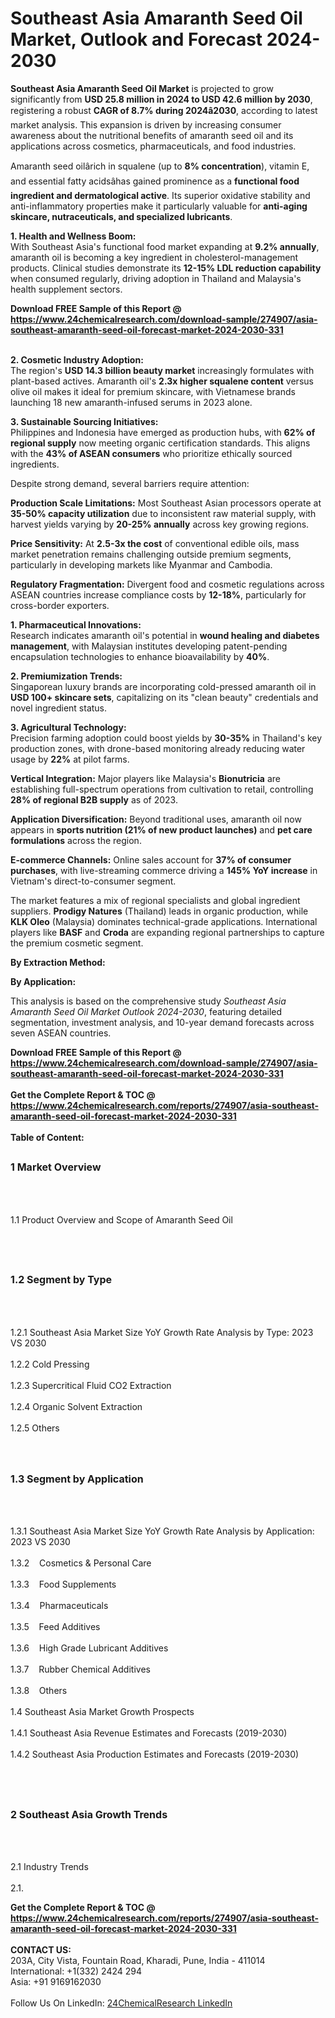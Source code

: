 <h1>Southeast Asia Amaranth Seed Oil Market, Outlook and Forecast 2024-2030</h1><p><strong>Southeast Asia Amaranth Seed Oil Market</strong> is projected to grow significantly from <strong>USD 25.8 million in 2024 to USD 42.6 million by 2030</strong>, registering a robust <strong>CAGR of 8.7% during 2024â2030</strong>, according to latest market analysis. This expansion is driven by increasing consumer awareness about the nutritional benefits of amaranth seed oil and its applications across cosmetics, pharmaceuticals, and food industries.</p><p>Amaranth seed oilârich in squalene (up to <strong>8% concentration</strong>), vitamin E, and essential fatty acidsâhas gained prominence as a <strong>functional food ingredient and dermatological active</strong>. Its superior oxidative stability and anti-inflammatory properties make it particularly valuable for <strong>anti-aging skincare, nutraceuticals, and specialized lubricants</strong>.</p><p><strong>1. Health and Wellness Boom:</strong><br>
With Southeast Asia's functional food market expanding at <strong>9.2% annually</strong>, amaranth oil is becoming a key ingredient in cholesterol-management products. Clinical studies demonstrate its <strong>12-15% LDL reduction capability</strong> when consumed regularly, driving adoption in Thailand and Malaysia's health supplement sectors.</p><div><b>Download FREE Sample of this Report @ 
            <a href="https://www.24chemicalresearch.com/download-sample/274907/asia-southeast-amaranth-seed-oil-forecast-market-2024-2030-331">
            https://www.24chemicalresearch.com/download-sample/274907/asia-southeast-amaranth-seed-oil-forecast-market-2024-2030-331</a></b></div><br><p><strong>2. Cosmetic Industry Adoption:</strong><br>
The region's <strong>USD 14.3 billion beauty market</strong> increasingly formulates with plant-based actives. Amaranth oil's <strong>2.3x higher squalene content</strong> versus olive oil makes it ideal for premium skincare, with Vietnamese brands launching 18 new amaranth-infused serums in 2023 alone.</p><p><strong>3. Sustainable Sourcing Initiatives:</strong><br>
Philippines and Indonesia have emerged as production hubs, with <strong>62% of regional supply</strong> now meeting organic certification standards. This aligns with the <strong>43% of ASEAN consumers</strong> who prioritize ethically sourced ingredients.</p><p>Despite strong demand, several barriers require attention:</p><p><strong>Production Scale Limitations:</strong> Most Southeast Asian processors operate at <strong>35-50% capacity utilization</strong> due to inconsistent raw material supply, with harvest yields varying by <strong>20-25% annually</strong> across key growing regions.</p><p><strong>Price Sensitivity:</strong> At <strong>2.5-3x the cost</strong> of conventional edible oils, mass market penetration remains challenging outside premium segments, particularly in developing markets like Myanmar and Cambodia.</p><p><strong>Regulatory Fragmentation:</strong> Divergent food and cosmetic regulations across ASEAN countries increase compliance costs by <strong>12-18%</strong>, particularly for cross-border exporters.</p><p><strong>1. Pharmaceutical Innovations:</strong><br>
Research indicates amaranth oil's potential in <strong>wound healing and diabetes management</strong>, with Malaysian institutes developing patent-pending encapsulation technologies to enhance bioavailability by <strong>40%</strong>.</p><p><strong>2. Premiumization Trends:</strong><br>
Singaporean luxury brands are incorporating cold-pressed amaranth oil in <strong>USD 100+ skincare sets</strong>, capitalizing on its "clean beauty" credentials and novel ingredient status.</p><p><strong>3. Agricultural Technology:</strong><br>
Precision farming adoption could boost yields by <strong>30-35%</strong> in Thailand's key production zones, with drone-based monitoring already reducing water usage by <strong>22%</strong> at pilot farms.</p><p><strong>Vertical Integration:</strong> Major players like Malaysia's <strong>Bionutricia</strong> are establishing full-spectrum operations from cultivation to retail, controlling <strong>28% of regional B2B supply</strong> as of 2023.</p><p><strong>Application Diversification:</strong> Beyond traditional uses, amaranth oil now appears in <strong>sports nutrition (21% of new product launches)</strong> and <strong>pet care formulations</strong> across the region.</p><p><strong>E-commerce Channels:</strong> Online sales account for <strong>37% of consumer purchases</strong>, with live-streaming commerce driving a <strong>145% YoY increase</strong> in Vietnam's direct-to-consumer segment.</p><p>The market features a mix of regional specialists and global ingredient suppliers. <strong>Prodigy Natures</strong> (Thailand) leads in organic production, while <strong>KLK Oleo</strong> (Malaysia) dominates technical-grade applications. International players like <strong>BASF</strong> and <strong>Croda</strong> are expanding regional partnerships to capture the premium cosmetic segment.</p><p><strong>By Extraction Method:</strong></p><p><strong>By Application:</strong></p><p>This analysis is based on the comprehensive study <em>Southeast Asia Amaranth Seed Oil Market Outlook 2024-2030</em>, featuring detailed segmentation, investment analysis, and 10-year demand forecasts across seven ASEAN countries.</p><div><b>Download FREE Sample of this Report @ 
            <a href="https://www.24chemicalresearch.com/download-sample/274907/asia-southeast-amaranth-seed-oil-forecast-market-2024-2030-331">
            https://www.24chemicalresearch.com/download-sample/274907/asia-southeast-amaranth-seed-oil-forecast-market-2024-2030-331</a></b></div><br><div><b>Get the Complete Report & TOC @ 
            <a href="https://www.24chemicalresearch.com/reports/274907/asia-southeast-amaranth-seed-oil-forecast-market-2024-2030-331">
            https://www.24chemicalresearch.com/reports/274907/asia-southeast-amaranth-seed-oil-forecast-market-2024-2030-331</a></b></div><br>
            <b>Table of Content:</b><p><h2><span style="font-size:16px"><strong>1 Market Overview&nbsp;&nbsp; &nbsp;</strong></span></h2><br />
<br />
<p>1.1 Product Overview and Scope of Amaranth Seed Oil&nbsp;</p><br />
<br />
<h2><strong><span style="font-size:16px">1.2 Segment by Type&nbsp;&nbsp; &nbsp;</span></strong></h2><br />
<br />
<p>1.2.1 Southeast Asia Market Size YoY Growth Rate Analysis by Type: 2023 VS 2030&nbsp;&nbsp; &nbsp;<br /><br />
1.2.2 Cold Pressing&nbsp;&nbsp; &nbsp;<br /><br />
1.2.3 Supercritical Fluid CO2 Extraction<br /><br />
1.2.4 Organic Solvent Extraction<br /><br />
1.2.5 Others<br /><br />
<br />
<h2><span style="font-size:16px"><strong>1.3 Segment by Application&nbsp;&nbsp;</strong></span></h2><br />
<br />
<p>1.3.1 Southeast Asia Market Size YoY Growth Rate Analysis by Application: 2023 VS 2030&nbsp;&nbsp; &nbsp;<br /><br />
1.3.2&nbsp;&nbsp; &nbsp;Cosmetics & Personal Care<br /><br />
1.3.3&nbsp;&nbsp; &nbsp;Food Supplements<br /><br />
1.3.4&nbsp;&nbsp; &nbsp;Pharmaceuticals<br /><br />
1.3.5&nbsp;&nbsp; &nbsp;Feed Additives<br /><br />
1.3.6&nbsp;&nbsp; &nbsp;High Grade Lubricant Additives<br /><br />
1.3.7&nbsp;&nbsp; &nbsp;Rubber Chemical Additives<br /><br />
1.3.8&nbsp;&nbsp; &nbsp;Others<br /><br />
1.4 Southeast Asia Market Growth Prospects&nbsp;&nbsp; &nbsp;<br /><br />
1.4.1 Southeast Asia Revenue Estimates and Forecasts (2019-2030)&nbsp;&nbsp; &nbsp;<br /><br />
1.4.2 Southeast Asia Production Estimates and Forecasts (2019-2030)&nbsp;&nbsp;</p><br />
<br />
<h2><span style="font-size:16px"><strong>2 Southeast Asia Growth Trends&nbsp;&nbsp; &nbsp;</strong></span></h2><br />
<br />
<p>2.1 Industry Trends&nbsp;&nbsp; &nbsp;<br /><br />
2.1.</p><div><b>Get the Complete Report & TOC @ 
            <a href="https://www.24chemicalresearch.com/reports/274907/asia-southeast-amaranth-seed-oil-forecast-market-2024-2030-331">
            https://www.24chemicalresearch.com/reports/274907/asia-southeast-amaranth-seed-oil-forecast-market-2024-2030-331</a></b></div><br><b>CONTACT US:</b><br>
            203A, City Vista, Fountain Road, Kharadi, Pune, India - 411014<br>
            International: +1(332) 2424 294<br>
            Asia: +91 9169162030 <br><br>
            Follow Us On LinkedIn: <a href="https://www.linkedin.com/company/24chemicalresearch/">24ChemicalResearch LinkedIn</a>